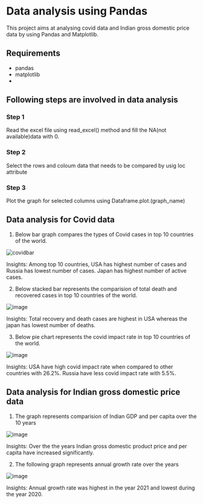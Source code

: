 # Data analysis using Pandas
This project aims at analysing covid data and Indian gross domestic price data by using Pandas and Matplotlib.

## Requirements
- pandas
- matplotlib
- 
## Following steps are involved in data analysis

### Step 1
Read the excel file using read_excel() method and fill the NA(not available)data  with 0.

### Step 2
Select the rows and coloum data that needs to be compared by usig loc attribute

### Step 3
Plot the graph for selected columns using Dataframe.plot.(graph_name)

## Data analysis for Covid data
1. Below bar graph compares the types of Covid cases in top 10 countries of the world.

![covidbar](https://user-images.githubusercontent.com/115713117/222389906-a66c3b34-7d5b-4566-ac03-d5c560782a62.PNG)

Insights:
Among top 10 countries, USA has highest number of cases and Russia has lowest number of cases. Japan has highest number of active cases. 

2. Below stacked bar represents the comparision of total death and recovered cases in top 10 countries of the world.

![image](https://user-images.githubusercontent.com/115713117/222391777-23da2320-3cc8-49b6-8036-5f1537c3ed22.png)

Insights:
Total recovery and death cases  are highest in USA whereas the japan has lowest number of deaths.

3. Below pie chart represents the covid impact rate in  top 10 countries of the world.

![image](https://user-images.githubusercontent.com/115713117/222392677-67763081-4fcf-4b5a-838b-06b796e45839.png)

Insights:
USA have high covid impact rate when compared to other countries with 26.2%. Russia have less covid impact rate with 5.5%.

## Data analysis for Indian gross domestic price data
1. The graph represents comparision of Indian GDP and per capita over the 10 years

![image](https://user-images.githubusercontent.com/115713117/222395996-a3745553-8c67-487c-9812-1030a97f7567.png)

Insights:
Over the the years Indian gross domestic product price and per capita have increased significantly.

2. The following graph represents annual growth rate over the years

![image](https://user-images.githubusercontent.com/115713117/222397317-741e099d-a7b4-490b-ba6c-b3429a2a786e.png)
 
 Insights:
 Annual growth rate was highest in the year 2021 and lowest during the year 2020.



